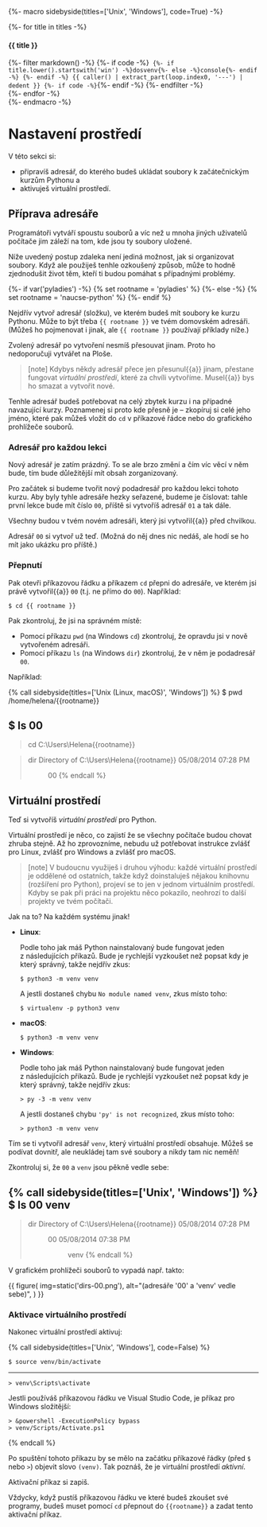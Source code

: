 {%- macro sidebyside(titles=['Unix', 'Windows'], code=True) -%}
    <div class="row side-by-side-commands">
        {%- for title in titles -%}
            <div class="col">
                <h4>{{ title }}</h4>
{%- filter markdown() -%}
{%- if code -%}```
    {%- if title.lower().startswith('win') -%}dosvenv{%- else -%}console{%- endif -%}
{%- endif -%}
{{ caller() | extract_part(loop.index0, '---') | dedent }}
{%- if code -%}```{%- endif -%}
{%- endfilter -%}
            </div>
        {%- endfor -%}
    </div>
{%- endmacro -%}

# Nastavení prostředí

V této sekci si:
* připravíš adresář, do kterého budeš ukládat soubory k začátečnickým kurzům
  Pythonu a
* aktivuješ virtuální prostředí.

## Příprava adresáře

Programátoři vytváří spoustu souborů a víc než u mnoha jiných uživatelů
počítače jim záleží na tom, kde jsou ty soubory uložené.

Níže uvedený postup zdaleka není jediná možnost, jak si organizovat soubory.
Když ale použiješ tenhle ozkoušený způsob,
může to hodně zjednodušit život těm, kteří ti budou pomáhat
s případnými problémy.

{%- if var('pyladies') -%}
{% set rootname = 'pyladies' %}
{%- else -%}
{% set rootname = 'naucse-python' %}
{%- endif %}

Nejdřív vytvoř adresář (složku), ve kterém budeš mít soubory ke kurzu Pythonu.
Může to být třeba `{{ rootname }}` ve tvém domovském adresáři.
(Můžeš ho pojmenovat i jinak, ale `{{ rootname }}` používají příklady níže.)

Zvolený adresář po vytvoření nesmíš přesouvat jinam.
Proto ho nedoporučuji vytvářet na Ploše.

> [note]
> Kdybys někdy adresář přece jen přesunul{{a}} jinam,
> přestane fungovat *virtuální prostředí*, které za chvíli vytvoříme.
> Musel{{a}} bys ho smazat a vytvořit nové.

Tenhle adresář budeš potřebovat na celý zbytek kurzu i na případné
navazující kurzy.
Poznamenej si proto kde přesně je – zkopíruj si celé jeho jméno, které pak
můžeš vložit do `cd` v příkazové řádce nebo do grafického prohlížeče souborů.


### Adresář pro každou lekci

Nový adresář je zatím prázdný.
To se ale brzo změní a čím víc věcí v něm bude, tím bude důležitější
mít obsah zorganizovaný.

Pro začátek si budeme tvořit nový podadresář pro každou lekci tohoto kurzu.
Aby byly tyhle adresáře hezky seřazené, budeme je číslovat:
tahle první lekce bude mít číslo `00`,
příště si vytvoříš adresář `01` a tak dále.

Všechny budou v tvém novém adresáři, který jsi vytvořil{{a}} před chvilkou.

Adresář `00` si vytvoř už teď.
(Možná do něj dnes nic nedáš, ale hodí se ho mít jako ukázku pro příště.)


### Přepnutí

Pak otevři příkazovou řádku a příkazem `cd` přepni do adresáře,
ve kterém jsi právě vytvořil{{a}} `00` (t.j. ne přímo do `00`).
Například:

```console
$ cd {{ rootname }}
```

Pak zkontroluj, že jsi na správném místě:
* Pomocí příkazu `pwd` (na Windows `cd`) zkontroluj,
  že opravdu jsi v nově vytvořeném adresáři.
* Pomocí příkazu `ls` (na Windows `dir`) zkontroluj,
  že v něm je podadresář `00`.

Například:

{% call sidebyside(titles=['Unix (Linux, macOS)', 'Windows']) %}
$ pwd
/home/helena/{{rootname}}

$ ls
00
---
> cd
C:\Users\Helena\{{rootname}}

> dir
 Directory of C:\Users\Helena\{{rootname}}
05/08/2014 07:28 PM <DIR>  00
{% endcall %}


## Virtuální prostředí

Teď si vytvoříš *virtuální prostředí* pro Python.

Virtuální prostředí je něco, co zajistí že se všechny počítače budou
chovat zhruba stejně.
Až ho zprovozníme, nebudu už potřebovat instrukce zvlášť pro Linux,
zvlášť pro Windows a zvlášť pro macOS.

> [note]
> V budoucnu využiješ i druhou výhodu: každé virtuální prostředí je oddělené od
> ostatních, takže když doinstaluješ nějakou knihovnu (rozšíření pro Python),
> projeví se to jen v jednom virtuálním prostředí.
> Kdyby se pak při práci na projektu něco pokazilo, neohrozí to další
> projekty ve tvém počítači.

Jak na to?
Na každém systému jinak!

* **Linux**:

   Podle toho jak máš Python nainstalovaný bude fungovat jeden z následujících
   příkazů.
   Bude je rychlejší vyzkoušet než popsat kdy je který správný,
   takže nejdřív zkus:

   ```console
   $ python3 -m venv venv
   ```

   A jestli dostaneš chybu `No module named venv`, zkus místo toho:

   ```console
   $ virtualenv -p python3 venv
   ```

* **macOS**:

   ```console
   $ python3 -m venv venv
   ```

* **Windows**:

   Podle toho jak máš Python nainstalovaný bude fungovat jeden z následujících
   příkazů.
   Bude je rychlejší vyzkoušet než popsat kdy je který správný,
   takže nejdřív zkus:

   ```doscon
   > py -3 -m venv venv
   ```

   A jestli dostaneš chybu `'py' is not recognized`, zkus místo toho:

   ```doscon
   > python3 -m venv venv
   ```

Tím se ti vytvořil adresář `venv`, který virtuální prostředí obsahuje.
Můžeš se podívat dovnitř, ale neukládej tam své soubory a nikdy tam nic neměň!

Zkontroluj si, že `00` a `venv` jsou pěkně vedle sebe:

{% call sidebyside(titles=['Unix', 'Windows']) %}
$ ls
00
venv
---
> dir
 Directory of C:\Users\Helena\{{rootname}}
05/08/2014 07:28 PM <DIR>  00
05/08/2014 07:38 PM <DIR>  venv
{% endcall %}

V grafickém prohlížeči souborů to vypadá např. takto:

{{ figure(
    img=static('dirs-00.png'),
    alt="(adresáře '00' a 'venv' vedle sebe)",
) }}


### Aktivace virtuálního prostředí

Nakonec virtuální prostředí aktivuj:

{% call sidebyside(titles=['Unix', 'Windows'], code=False) %}
```console
$ source venv/bin/activate
```
---
```doscon
> venv\Scripts\activate
```

Jestli používáš  příkazovou řádku ve Visual Studio Code,
je příkaz pro Windows složitější:
```doscon
> &powershell -ExecutionPolicy bypass
> venv/Scripts/Activate.ps1
```
{% endcall %}

Po spuštění tohoto příkazu by se mělo na začátku příkazové řádky
(před `$` nebo `>`) objevit slovo `(venv)`.
Tak poznáš, že je virtuální prostředí *aktivní*.

Aktivační příkaz si zapiš.

Vždycky, když pustíš příkazovou řádku ve které budeš zkoušet své programy,
budeš muset pomocí `cd` přepnout do `{{rootname}}` a zadat tento
aktivační příkaz.
